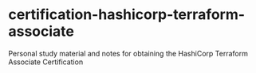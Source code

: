 # certification-hashicorp-terraform-associate
Personal study material and notes for obtaining the HashiCorp Terraform Associate Certification
